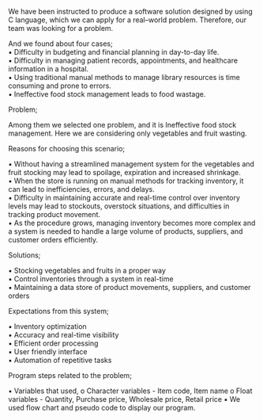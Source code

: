 We have been instructed to produce a software solution designed by using C language, which we can 
apply for a real–world problem. Therefore, our team was looking for a problem. 

And we found about four cases;  
▪ Difficulty in budgeting and financial planning in day-to-day life.  
▪ Difficulty in managing patient records, appointments, and healthcare information in a 
hospital.  
▪ Using traditional manual methods to manage library resources is time consuming and 
prone to errors.   
▪ Ineffective food stock management leads to food wastage.

Problem; 

Among them we selected one problem, and it is Ineffective food stock management. Here we are 
considering only vegetables and fruit wasting. 

Reasons for choosing this scenario; 

▪ Without having a streamlined management system for the vegetables and fruit stocking may 
lead to spoilage, expiration and increased shrinkage.  
▪ When the store is running on manual methods for tracking inventory, it can lead to 
inefficiencies, errors, and delays.  
▪ Difficulty in maintaining accurate and real-time control over inventory levels may lead to 
stockouts, overstock situations, and difficulties in tracking product movement.  
▪ As the procedure grows, managing inventory becomes more complex and a system is 
needed to handle a large volume of products, suppliers, and customer orders efficiently. 

Solutions;  

▪ Stocking vegetables and fruits in a proper way  
▪ Control inventories through a system in real-time  
▪ Maintaining a data store of product movements, suppliers, and customer orders  

Expectations from this system;  

▪ Inventory optimization  
▪ Accuracy and real-time visibility   
▪ Efficient order processing  
▪ User friendly interface  
▪ Automation of repetitive tasks  

Program steps related to the problem; 

▪ Variables that used, 
o Character variables - Item code, Item name 
o Float variables         - Quantity, Purchase price, Wholesale price, Retail price 
▪ We used flow chart and pseudo code to display our program. 
